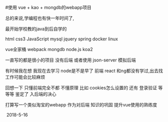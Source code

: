 #使用 vue + kao + mongdb的webapp项目 

总的来说,学编程也有快一年时间了,

最开始学校教的java到后自学的

html css3 JavaScript mysql jquery spring docker linux

vue全家桶 webpack mongdb node.js koa2

一直写的都是很小的项目 没有后端 或者使用 json-server 模拟后端

有时候我在想 我现在去学习 node是不是早了 前端 react 和ng都没有学过,出去找工作可能会比较麻烦

回想一下 只懂前端完全不都 不懂原理 比如 cookies怎么设置的 还有 登录验证 等等等 鉴定了 入后端的决心 

打算写一个类似淘宝的webapp 作为对后端 知识的巩固 提升vue使用的熟练度  





​																		2018-5-16